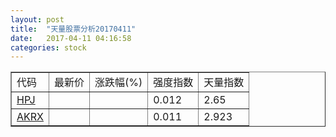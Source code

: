 ```yaml
---
layout: post
title:  "天量股票分析20170411"
date:   2017-04-11 04:16:58
categories: stock
---
```

<script type="text/javascript">
var stockList = []
stockList.push('gb_hpj');
stockList.push('gb_akrx');
</script>

<table border="1">
 <tr>
  <td>代码</td>
  <td>最新价</td>
  <td>涨跌幅(%)</td>
 <td>强度指数</td>
 <td>天量指数</td>
</tr>
  <tr id="hpj"><td><a href="http://stock.finance.sina.com.cn/usstock/quotes/HPJ.html" target="_blank">HPJ</a></td><td></td><td></td><td>0.012</td><td>2.65</td></tr>
  <tr id="akrx"><td><a href="http://stock.finance.sina.com.cn/usstock/quotes/AKRX.html" target="_blank">AKRX</a></td><td></td><td></td><td>0.011</td><td>2.923</td></tr>
</table>
